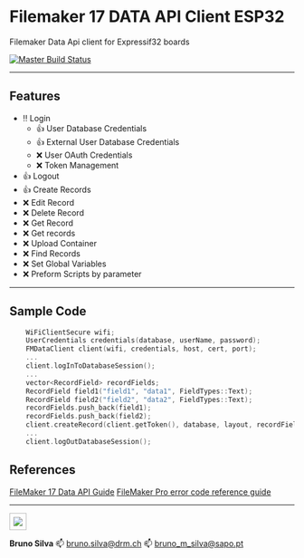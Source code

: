# Filemaker 17 DATA API Client ESP32

Filemaker Data Api client for Expressif32 boards

[![Master Build Status](https://travis-ci.org/bmts/FMDataClient.svg?branch=master)](https://travis-ci.org/bmts/FMDataClient)

---

## Features

- :bangbang: Login
  - :+1: User Database Credentials
  - :+1: External User Database Credentials
  - :x: User OAuth Credentials
  - :x: Token Management
- :+1: Logout
- :+1: Create Records
- :x: Edit Record
- :x: Delete Record
- :x: Get Record
- :x: Get records
- :x: Upload Container
- :x: Find Records
- :x: Set Global Variables
- :x: Preform Scripts by parameter

---

## Sample Code

```c++
    WiFiClientSecure wifi;
    UserCredentials credentials(database, userName, password);
    FMDataClient client(wifi, credentials, host, cert, port);
    ...
    client.logInToDatabaseSession();
    ...
    vector<RecordField> recordFields;
    RecordField field1("field1", "data1", FieldTypes::Text);
    RecordField field2("field2", "data2", FieldTypes::Text);
    recordFields.push_back(field1);
    recordFields.push_back(field2);
    client.createRecord(client.getToken(), database, layout, recordFields);
    ...
    client.logOutDatabaseSession();
```

## References

[FileMaker 17 Data API Guide](https://fmhelp.filemaker.com/docs/17/en/dataapi/)
[FileMaker Pro error code reference guide](https://support.claris.com/s/article/FileMaker-Pro-error-code-reference-guide-1503693005688?language=en_US)

---

<div>
  <img style="border:1px solid #bababa; padding: 6px;" src="https://avatars2.githubusercontent.com/u/3626749?s=150"/>
</div>

__Bruno Silva__
:mailbox: bruno.silva@drm.ch
:mailbox: bruno_m_silva@sapo.pt